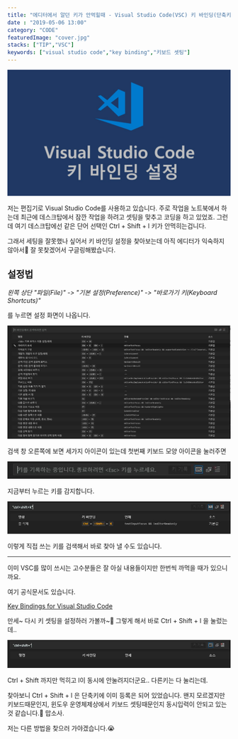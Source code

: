 ```yaml
---
title: "에디터에서 알던 키가 안먹힐때 - Visual Studio Code(VSC) 키 바인딩(단축키) 설정하기"
date : "2019-05-06 13:00"
category: "CODE"
featuredImage: "cover.jpg"
stacks: ["TIP","VSC"]
keywords: ["visual studio code","key binding","키보드 셋팅"]
---
```

![커버](./cover.jpg "커버")

저는 편집기로 Visual Studio Code를 사용하고 있습니다. 주로 작업을 노트북에서 하는데 최근에 데스크탑에서 잠깐 작업을 하려고 셋팅을 맞추고 코딩을 하고 있었죠. 그런데 여기 데스크탑에선 같은 단어 선택인 Ctrl + Shift + l 키가 안먹히는겁니다. 

그래서 세팅을 잘못했나 싶어서 키 바인딩 설정을 찾아보는데 아직 에디터가 익숙하지 않아서👶 잘 못찾겠어서 구글링해봤습니다.

## 설정법

_왼쪽 상단 "파일(File)" -> "기본 설정(Preference)" -> "바로가기 키(Keyboard Shortcuts)"_

를 누르면 설정 화면이 나옵니다.

![설정 화면](./capture1.JPG "설정 화면")

검색 창 오른쪽에 보면 세가지 아이콘이 있는데 첫번째 키보드 모양 아이콘을 눌러주면

![키보드 아이콘](./capture2.JPG "키보드 아이콘을 누르자")

지금부터 누르는 키를 감지합니다.

![감지하는 중](./capture3.JPG "키를 감지하는 모습")

이렇게 직접 쓰는 키를 검색해서 바로 찾아 낼 수도 있습니다.

- - -

이미 VSC를 많이 쓰시는 고수분들은 잘 아실 내용들이지만 한번씩 까먹을 때가 있으니까요.

여기 공식문서도 있습니다.

[Key Bindings for Visual Studio Code](https://code.visualstudio.com/docs/getstarted/keybindings)

만세~ 다시 키 셋팅을 설정하러 가볼까~👏 그렇게 해서 바로 Ctrl + Shift + l 을 눌렀는데..

![눌려라~~](./capture4.JPG "l이 안눌려..?")

Ctrl + Shift 까지만 먹히고 l이 동시에 안눌려지더군요.. 다른키는 다 눌리는데.

찾아보니 Ctrl + Shift + l 은 단축키에 이미 등록은 되어 있었습니다. 왠지 모르겠지만 키보드때문인지, 윈도우 운영체제상에서 키보드 셋팅때문인지 동시입력이 안되고 있는것 같습니다.🤯 맙소사.

저는 다른 방법을 찾으러 가야겠습니다.😭